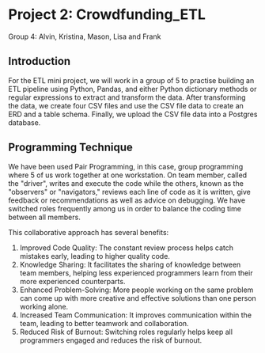 # Project 2: Crowdfunding_ETL
Group 4: Alvin, Kristina, Mason, Lisa and Frank

## Introduction
For the ETL mini project, we will work in a group of 5 to practise building an ETL pipeline using Python, Pandas, and either Python dictionary methods or regular expressions to extract and transform the data. After transforming the data, we create four CSV files and use the CSV file data to create an ERD and a table schema. Finally, we upload the CSV file data into a Postgres database.

## Programming Technique
We have been used Pair Programming, in this case, group programming where 5 of us work together at one workstation. On team member, called the "driver", writes and execute the code while the others, known as the "observers" or "navigators," reviews each line of code as it is written, give feedback or recommendations as well as advice on debugging. We have switched roles frequently among us in order to balance the coding time between all members.

This collaborative approach has several benefits:
  1. Improved Code Quality: The constant review process helps catch mistakes early, leading to higher quality code.
  2. Knowledge Sharing: It facilitates the sharing of knowledge between team members, helping less experienced programmers learn from their more experienced counterparts.
  3. Enhanced Problem-Solving: More people working on the same problem can come up with more creative and effective solutions than one person working alone.
  4. Increased Team Communication: It improves communication within the team, leading to better teamwork and collaboration.
  5. Reduced Risk of Burnout: Switching roles regularly helps keep all programmers engaged and reduces the risk of burnout.
